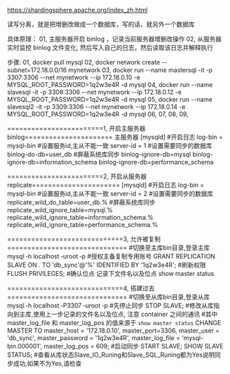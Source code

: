 https://shardingsphere.apache.org/index_zh.html

读写分离，就是把增删改做成一个数据库，写的话，就另外一个数据库

具体原理：
01, 主服务器开启 binlog ，记录当前服务器增删改操作
02, 从服务器实时监控 binlog 文件变化, 然后写入自己的日志，然后读取该日志并解释执行

步骤:
01, docker pull mysql
02, docker network create --subnet=172.18.0.0/16 mynetwork
03, docker run --name mastersql -it -p 3307:3306 --net mynetwork --ip 172.18.0.10 -e MYSQL_ROOT_PASSWORD=1q2w3e4R -d mysql
04, docker run --name slavesql -it -p 3308:3306 --net mynetwork --ip 172.18.0.12 -e MYSQL_ROOT_PASSWORD=1q2w3e4R -d mysql
05, docker run --name slavesql2 -it -p 3309:3306 --net mynetwork --ip 172.18.0.14 -e MYSQL_ROOT_PASSWORD=1q2w3e4R -d mysql
06, 
07, 
08, 
09, 



========================1, 开启主服务器 binlog======================
主服务器
[mysqld]
#开启日志
log-bin = mysql-bin
#设置服务id,主从不能一致
server-id = 1
#设置需要同步的数据库
binlog-do-db=user_db
#屏蔽系统库同步
binlog-ignore-db=mysql
binlog-ignore-db=information_schema
binlog-ignore-db=performance_schema

========================2, 开启从服务器 replicate======================
[mysqld]
#开启日志
log-bin = mysql-bin
#设置服务id,主从不能一致
server-id = 2
#设置需要同步的数据库
replicate_wild_do_table=user_db.%
#屏蔽系统库同步
replicate_wild_ignore_table=mysql.%
replicate_wild_ignore_table=information_schema.%
replicate_wild_ignore_table=performance_schema.%

=============================3, 允许被复制 ==============================
#切换至主库bin目录,登录主库
mysql ‐h localhost ‐uroot ‐p
#授权主备复制专用账号
GRANT REPLICATION SLAVE ON *.* TO 'db_sync'@'%' IDENTIFIED BY '1q2w3e4R';
#刷新权限
FLUSH PRIVILEGES;
#确认位点 记录下文件名以及位点
show master status

=============================4, 搭建过去 ==============================
#切换至从库bin目录,登录从库
mysql ‐h localhost ‐P3307 ‐uroot ‐p
#先停止同步
STOP SLAVE;
#修改从库指向到主库,使用上一步记录的文件名以及位点, 注意 container 之间的通讯
#其中 master_log_file 和 master_log_pos 的值来源于 `show master status`
CHANGE MASTER TO master_host = '172.18.0.10', master_port=3306, master_user = 'db_sync', master_password = '1q2w3e4R', master_log_file = 'mysql-bin.000001', master_log_pos = 609;
#启动同步
START SLAVE;
SHOW SLAVE STATUS;
#查看从库状态Slave_IO_Runing和Slave_SQL_Runing都为Yes说明同步成功,如果不为Yes,请检查